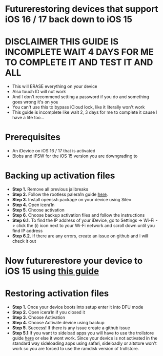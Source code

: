 # Futurerestoring devices that support iOS 16 / 17 back down to iOS 15
# DISCLAIMER THIS GUIDE IS INCOMPLETE WAIT 4 DAYS FOR ME TO COMPLETE IT AND TEST IT AND ALL
 - This will ERASE everything on your device
 - Also touch ID will not work
 - And I don't recommend setting a password if you do and something goes wrong it's on you
 - You can't use this to bypass iCloud lock, like it literally won't work
 - This guide is incomplete like wait 2, 3 days for me to complete it cause I have a life too...
# Prerequisites
 - An iDevice on iOS 16 / 17 that is activated
 - Blobs and iPSW for the iOS 15 version you are downgrading to

# Backing up activation files
 - **Step 1.** Remove all previous jailbreaks
 - **Step 2.** Follow the rootless palera1n guide [here](https://github.com/hiylx/icera1n/blob/main/Guides/jailbreaking.md).
 - **Step 3.** Install openssh package on your device using Sileo
 - **Step 4.** Open icera1n
 - **Step 5.** Choose activation
 - **Step 6.** Choose backup activation files and follow the instructions
 - **Step 6.1.** To find the IP address of your iDevice, go to Settings -> Wi-Fi -> click the (i) icon next to your Wi-Fi network and scroll down until you find IP address
 - **Step 6.2.** If there are any errors, create an issue on github and I will check it out

# Now futurerestore your device to iOS 15 using [this guide](https://github.com/hiylx/icera1n/blob/main/Guides/futurerestore.md)

# Restoring activation files

 - **Step 1.** Once your device boots into setup enter it into DFU mode
 - **Step 2.** Open icera1n if you closed it
 - **Step 3.** Choose Activation
 - **Step 4.** Choose Activate device using backup
 - **Step 5.** Success! If there is any issue create a github issue
 - **Step 5.1** If you want to sideload apps you will have to use the trollstore guide [here](https://github.com/hiylx/icera1n/blob/main/Guides/trolLstore.md) or else it wont work. Since your device is not activated in the standard way sideloading apps using safari, sideloadly or altstore won't work so you are forced to use the ramdisk version of trollstore.
